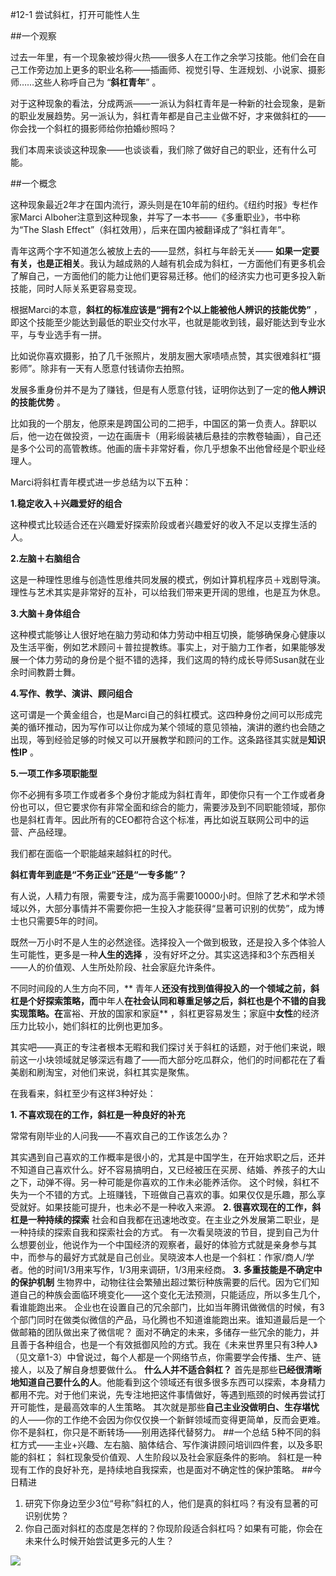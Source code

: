 #12-1 尝试斜杠，打开可能性人生 

##一个观察

过去一年里，有一个现象被炒得火热——很多人在工作之余学习技能。他们会在自己工作旁边加上更多的职业名称——插画师、视觉引导、生涯规划、小说家、摄影师……这些人称呼自己为 “**斜杠青年**” 。

对于这种现象的看法，分成两派——一派认为斜杠青年是一种新的社会现象，是新的职业发展趋势。另一派认为，斜杠青年都是自己主业做不好，才来做斜杠的——你会找一个斜杠的摄影师给你拍婚纱照吗？ 

我们本周来谈谈这种现象——也谈谈看，我们除了做好自己的职业，还有什么可能。

##一个概念

这种现象最近2年才在国内流行，源头则是在10年前的纽约。《纽约时报》专栏作家Marci Alboher注意到这种现象，并写了一本书——《多重职业》，书中称为“The Slash Effect”（斜杠效用），后来在国内被翻译成了“斜杠青年”。

青年这两个字不知道怎么被放上去的——显然，斜杠与年龄无关—— **如果一定要有关，也是正相关**。我认为越成熟的人越有机会成为斜杠，一方面他们有更多机会了解自己，一方面他们的能力让他们更容易迁移。他们的经济实力也可更多投入新技能，同时人际关系更容易变现。

根据Marci的本意，**斜杠的标准应该是“拥有2个以上能被他人辨识的技能优势”** ，即这个技能至少能达到最低的职业交付水平，也就是能收到钱，最好能达到专业水平，与专业选手有一拼。

比如说你喜欢摄影，拍了几千张照片，发朋友圈大家啧啧点赞，其实很难斜杠“摄影师”。除非有一天有人愿意付钱请你去拍照。

发展多重身份并不是为了赚钱，但是有人愿意付钱，证明你达到了一定的**他人辨识的技能优势** 。

比如我的一个朋友，他原来是跨国公司的二把手，中国区的第一负责人。辞职以后，他一边在做投资，一边在画唐卡（用彩缎装裱后悬挂的宗教卷轴画），自己还是多个公司的高管教练。他画的唐卡非常好看，你几乎想象不出他曾经是个职业经理人。

Marci将斜杠青年模式进一步总结为以下五种：

**1.稳定收入＋兴趣爱好的组合**

这种模式比较适合还在兴趣爱好探索阶段或者兴趣爱好的收入不足以支撑生活的人。

**2.左脑＋右脑组合**

这是一种理性思维与创造性思维共同发展的模式，例如计算机程序员＋戏剧导演。理性与艺术其实是非常好的互补，可以给我们带来更开阔的思维，也是互为休息。

**3.大脑＋身体组合**

这种模式能够让人很好地在脑力劳动和体力劳动中相互切换，能够确保身心健康以及生活平衡，例如艺术顾问＋普拉提教练。事实上，对于脑力工作者，如果能够发展一个体力劳动的身份是个挺不错的选择，我们这周的特约成长导师Susan就在业余时间教爵士舞。

**4.写作、教学、演讲、顾问组合**

这可谓是一个黄金组合，也是Marci自己的斜杠模式。这四种身份之间可以形成完美的循环推动，因为写作可以让你成为某个领域的意见领袖，演讲的邀约也会随之出现，等到经验足够的时候又可以开展教学和顾问的工作。这条路径其实就是**知识性IP** 。

**5.一项工作多项职能型**

你不必拥有多项工作或者多个身份才能成为斜杠青年，即使你只有一个工作或者身份也可以，但它要求你有非常全面和综合的能力，需要涉及到不同职能领域，那你也是斜杠青年。因此所有的CEO都符合这个标准，再比如说互联网公司中的运营、产品经理。

我们都在面临一个职能越来越斜杠的时代。  

**斜杠青年到底是“不务正业”还是“一专多能”？**

有人说，人精力有限，需要专注，成为高手需要10000小时。但除了艺术和学术领域以外，大部分事情并不需要你把一生投入才能获得“显著可识别的优势”，成为博士也只需要5年的时间。

既然一万小时不是人生的必然途径。选择投入一个做到极致，还是投入多个体验人生可能性，更多是一种**人生的选择** ，没有好坏之分。其实这选择和3个东西相关——人的价值观、人生所处阶段、社会家庭允许条件。

不同时间段的人生方向不同，** 青年人**还没有找到值得投入的一个领域之前，斜杠是个好探索策略，而**中年人**在社会认同和尊重足够之后，斜杠也是个不错的自我实现策略。在**富裕、开放的国家和家庭** ，斜杠更容易发生；家庭中**女性**的经济压力比较小，她们斜杠的比例也更加多。

其实吧——真正的专注者根本无暇和我们探讨关于斜杠的话题，对于他们来说，眼前这一小块领域就足够深远有趣了——而大部分吃瓜群众，他们的时间都花在了看美剧和刷淘宝，对他们来说，斜杠其实是聚焦。

在我看来，斜杠至少有这样3种好处：

**1.	不喜欢现在的工作，斜杠是一种良好的补充**

常常有刚毕业的人问我——不喜欢自己的工作该怎么办？

其实遇到自己喜欢的工作概率是很小的，尤其是中国学生，在开始求职之后，还并不知道自己喜欢什么。好不容易搞明白，又已经被压在买房、结婚、养孩子的大山之下，动弹不得。另一种可能是你喜欢的工作未必能养活你。
这个时候，斜杠不失为一个不错的方式。上班赚钱，下班做自己喜欢的事。如果仅仅是乐趣，那么享受就好。如果技能可提升，也未必不是一种收入来源。
**2.	很喜欢现在的工作，斜杠是一种持续的探索**
社会和自我都在迅速地改变。在主业之外发展第二职业，是一种持续的探索自我和探索社会的方式。
有一次看吴晓波的节目，提到自己为什么想要创业，他说作为一个中国经济的观察者，最好的体验方式就是亲身参与其中，而参与的最好方式就是自己创业。吴晓波本人也是一个斜杠：作家/商人/学者。他的时间1/3用来写作，1/3用来调研，1/3用来经商。
**3.	多重技能是不确定中的保护机制**
生物界中，动物往往会繁殖出超过繁衍种族需要的后代。因为它们知道自己的种族会面临环境变化——这个变化无法预测，只能适应，所以多生几个，看谁能跑出来。
企业也在设置自己的冗余部门，比如当年腾讯做微信的时候，有3个部门同时在做类似微信的产品，马化腾也不知道谁能跑出来。谁知道最后是一个做邮箱的团队做出来了微信呢？
面对不确定的未来，多储存一些冗余的能力，并且善于各种组合，也是一个有效抵御风险的方式。我在《未来世界里只有3种人》（见文章1-3）中曾说过，每个人都是一个网络节点，你需要学会传播、生产、链接人，以及了解自身想要做什么。
**什么人并不适合斜杠？**
首先是那些**已经很清晰地知道自己要什么的人**。他能看到这个领域还有很多很多东西可以探索，本身精力都用不完。对于他们来说，先专注地把这件事情做好，等遇到瓶颈的时候再尝试打开可能性，是最高效率的人生策略。
其次就是那些**自己主业没做明白、生存堪忧**的人——你的工作绝不会因为你仅仅换一个新鲜领域而变得更简单，反而会更难。你不是斜杠，你只是不断转场——别用选择代替努力。
##一个总结
5种不同的斜杠方式——主业+兴趣、左右脑、脑体结合、写作演讲顾问培训四件套，以及多职能的斜杠；
斜杠现象受价值观、人生阶段以及社会家庭条件的影响。
斜杠是一种现有工作的良好补充，是持续地自我探索，也是面对不确定性的保护策略。
##今日精进
1. 研究下你身边至少3位“号称”斜杠的人，他们是真的斜杠吗？有没有显著的可识别优势？
2. 你自己面对斜杠的态度是怎样的？你现阶段适合斜杠吗？如果有可能，你会在未来什么时候开始尝试更多元的人生？

![](./_image/img_1516.jpg)
